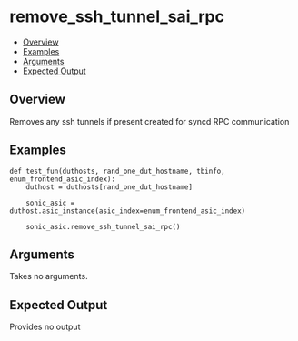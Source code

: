 # remove_ssh_tunnel_sai_rpc

- [Overview](#overview)
- [Examples](#examples)
- [Arguments](#arguments)
- [Expected Output](#expected-output)

## Overview
Removes any ssh tunnels if present created for syncd RPC communication

## Examples
```
def test_fun(duthosts, rand_one_dut_hostname, tbinfo, enum_frontend_asic_index):
    duthost = duthosts[rand_one_dut_hostname]

    sonic_asic = duthost.asic_instance(asic_index=enum_frontend_asic_index)

    sonic_asic.remove_ssh_tunnel_sai_rpc()
```

## Arguments
Takes no arguments.

## Expected Output
Provides no output